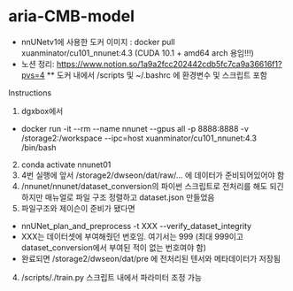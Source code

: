 # aria-CMB-model
* nnUNetv1에 사용한 도커 이미지 : docker pull xuanminator/cu101_nnunet:4.3 (CUDA 10.1 + amd64 arch 용임!!!)
* 노션 정리: https://www.notion.so/1a9a2fcc202442cdb5fc7ca9a36616f1?pvs=4
** 도커 내에서 /scripts 및 ~/.bashrc 에 환경변수 및 스크립트 포함

Instructions
1. dgxbox에서
  - docker run -it --rm --name nnunet --gpus all -p 8888:8888 -v /storage2:/workspace --ipc=host   xuanminator/cu101_nnunet:4.3 /bin/bash
2. conda activate nnunet01
3. 4번 실행에 앞서 /storage2/dwseon/dat/raw/... 에 데이터가 준비되어있어야 함
4. /nnunet/nnunet/dataset_conversion의 파이썬 스크립트로 전처리를 해도 되긴 하지만 매뉴얼로 파일 구조 정렬하고 dataset.json 만들었음
5. 파일구조와 제이슨이 준비가 됐다면
  - nnUNet_plan_and_preprocess -t XXX --verify_dataset_integrity
  - XXX는 데이터셋에 부여해줬던 번호임. 여기서는 999 (최대 999이고 dataset_conversion에서 부여된 적이 없는 번호여야 함)
  - 완료되면 /storage2/dwseon/dat/pre 에 전처리된 텐서와 메타데이터가 저장됨
4. /scripts/./train.py
   스크립트 내에서 파라미터 조정 가능
